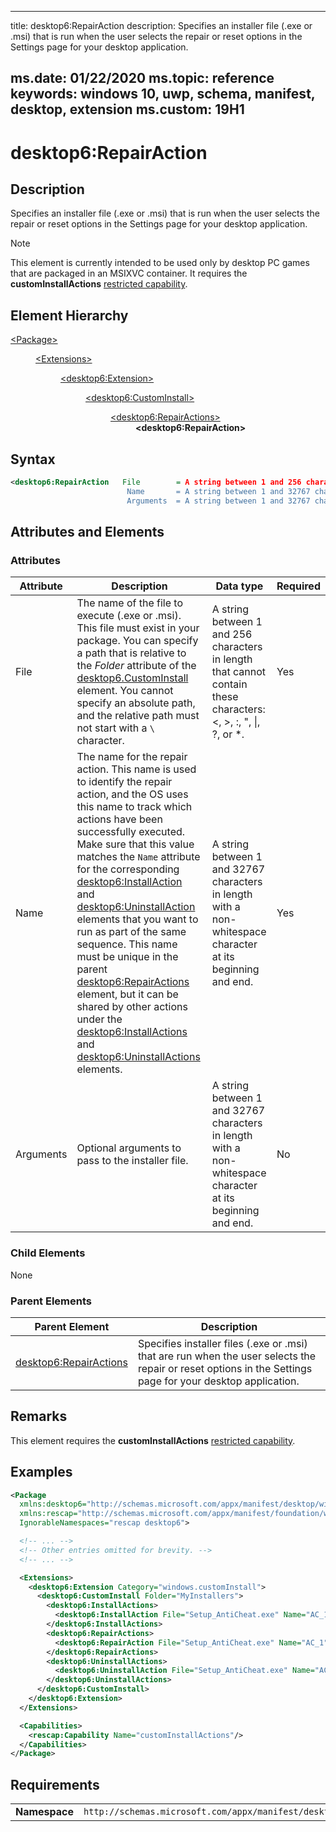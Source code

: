﻿---

title: desktop6:RepairAction
description: Specifies an installer file (.exe or .msi) that is run when the user selects the repair or reset options in the Settings page for your desktop application.

ms.date: 01/22/2020
ms.topic: reference
keywords: windows 10, uwp, schema, manifest, desktop, extension 
ms.custom: 19H1
---

# desktop6:RepairAction


## Description
Specifies an installer file (.exe or .msi) that is run when the user selects the repair or reset options in the Settings page for your desktop application. 

> [!NOTE]
> This element is currently intended to be used only by desktop PC games that are packaged in an MSIXVC container. It requires the **customInstallActions** [restricted capability](/windows/uwp/packaging/app-capability-declarations#restricted-capabilities).

## Element Hierarchy
<dl>
<dt><a href="element-package.md">&lt;Package&gt;</a></dt>
<dd>
<dl>
<dt><a href="element-extensions.md">&lt;Extensions&gt;</a></dt>
<dd>
<dl>
<dt><a href="element-desktop6-package-extension.md">&lt;desktop6:Extension&gt;</a></dt>
<dd>
<dl>
<dt><a href="element-desktop6-custominstall.md">&lt;desktop6:CustomInstall&gt;</a></dt>
<dd>
<dl>
<dt><a href="element-desktop6-repairactions.md">&lt;desktop6:RepairActions&gt;</a></dt>
<dd><b>&lt;desktop6:RepairAction&gt;</b></dd>
</dl>
</dd>
</dl>
</dd>
</dl>
</dd>
</dl>
</dd>
</dl>

## Syntax

```xml
<desktop6:RepairAction   File        = A string between 1 and 256 characters in length that cannot contain these characters: <, >, :, ", |, ?, or *.
                          Name       = A string between 1 and 32767 characters in length with a non-whitespace character at its beginning and end.
                          Arguments  = A string between 1 and 32767 characters in length with a non-whitespace character at its beginning and end. />
```

## Attributes and Elements

### Attributes

| Attribute | Description | Data type | Required |
|-----------|-------------|-----------|----------|
| File | The name of the file to execute (.exe or .msi). This file must exist in your package. You can specify a path that is relative to the *Folder* attribute of the [desktop6.CustomInstall](element-desktop6-custominstall.md) element. You cannot specify an absolute path, and the relative path must not start with a ```\``` character. | A string between 1 and 256 characters in length that cannot contain these characters: <, >, :, ", \|, ?, or *. | Yes |
| Name | The name for the repair action. This name is used to identify the repair action, and the OS uses this name to track which actions have been successfully executed. Make sure that this value matches the `Name` attribute for the corresponding [desktop6:InstallAction](element-desktop6-installaction.md) and [desktop6:UninstallAction](element-desktop6-uninstallaction.md) elements that you want to run as part of the same sequence. This name must be unique in the parent [desktop6:RepairActions](element-desktop6-repairactions.md) element, but it can be shared by other actions under the [desktop6:InstallActions](element-desktop6-installactions.md) and [desktop6:UninstallActions](element-desktop6-uninstallactions.md) elements. | A string between 1 and 32767 characters in length with a non-whitespace character at its beginning and end. | Yes |
| Arguments | Optional arguments to pass to the installer file. | A string between 1 and 32767 characters in length with a non-whitespace character at its beginning and end. | No |

### Child Elements

None

### Parent Elements

| Parent Element | Description |
|---------------|-------------|
| [desktop6:RepairActions](element-desktop6-repairactions.md) | Specifies installer files (.exe or .msi) that are run when the user selects the repair or reset options in the Settings page for your desktop application.  |

## Remarks

This element requires the **customInstallActions** [restricted capability](/windows/uwp/packaging/app-capability-declarations#restricted-capabilities).

## Examples

```xml
<Package
  xmlns:desktop6="http://schemas.microsoft.com/appx/manifest/desktop/windows10/6"
  xmlns:rescap="http://schemas.microsoft.com/appx/manifest/foundation/windows10/restrictedcapabilities"
  IgnorableNamespaces="rescap desktop6">

  <!-- ... -->
  <!-- Other entries omitted for brevity. -->
  <!-- ... -->

  <Extensions>
    <desktop6:Extension Category="windows.customInstall">
      <desktop6:CustomInstall Folder="MyInstallers">
        <desktop6:InstallActions>
          <desktop6:InstallAction File="Setup_AntiCheat.exe" Name="AC_1" Arguments="/add /silent" />
        </desktop6:InstallActions>
        <desktop6:RepairActions>
          <desktop6:RepairAction File="Setup_AntiCheat.exe" Name="AC_1" Arguments="/add /silent /force" />
        </desktop6:RepairActions>
        <desktop6:UninstallActions>
          <desktop6:UninstallAction File="Setup_AntiCheat.exe" Name="AC_1" Arguments="/remove /silent" />
        </desktop6:UninstallActions>
      </desktop6:CustomInstall>
    </desktop6:Extension>
  </Extensions>

  <Capabilities>
    <rescap:Capability Name="customInstallActions"/>
  </Capabilities>
</Package>
```

## Requirements

|               |                                                             |
|---------------|-------------------------------------------------------------|
| **Namespace** | `http://schemas.microsoft.com/appx/manifest/desktop/windows10/6` |